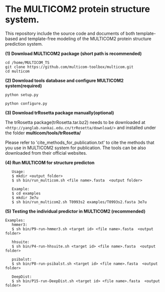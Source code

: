 # The MULTICOM2 protein structure system. 
This repository include the source code and documents of both template-based and template-free modeling of the MULTICOM2 protein structure prediction system.

**(1) Download MULTICOM2 package (short path is recommended)**

```
cd /home/MULTICOM_TS
git clone https://github.com/multicom-toolbox/multicom.git
cd multicom
```

**(2) Download tools database and configure MULTICOM2 system(required)**

```
python setup.py

python configure.py

```

**(3) Download trRosetta package manually(optional)**


The trRosetta package(trRosetta.tar.bz2) needs to be downloaded at  ``<http://yanglab.nankai.edu.cn/trRosetta/download/>`` and installed under the folder **multicom/tools/trRosetta/**


Please refer to 'cite_methods_for_publication.txt' to cite the methods that you use in MULTICOM2 system for publication. The tools can be also downloaded from their official websites.

**(4) Run MULTICOM for structure predicton**

```
   Usage:
   $ mkdir <output folder>
   $ sh bin/run_multicom.sh <file name>.fasta  <output folder>

   Example:
   $ cd examples
   $ mkdir 3e7u
   $ sh bin/run_multicom2.sh T0993s2 examples/T0993s2.fasta 3e7u
```

**(5) Testing the individual predictor in MULTICOM2 (recommended)**
```
Examples:
   hmmer3:
   $ sh bin/P9-run-hmmer3.sh <target id> <file name>.fasta  <output folder>

   hhsuite:
   $ sh bin/P4-run-hhsuite.sh <target id> <file name>.fasta  <output folder>

   psibalst:
   $ sh bin/P8-run-psibalst.sh <target id> <file name>.fasta  <output folder>

   DeepDist:
   $ sh bin/P15-run-DeepDist.sh <target id> <file name>.fasta  <output folder>

```